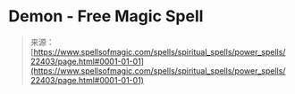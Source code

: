 <!--yml
category: 未分类
date: 2024-06-12 19:06:39
-->

# Demon - Free Magic Spell

> 来源：[https://www.spellsofmagic.com/spells/spiritual_spells/power_spells/22403/page.html#0001-01-01](https://www.spellsofmagic.com/spells/spiritual_spells/power_spells/22403/page.html#0001-01-01)